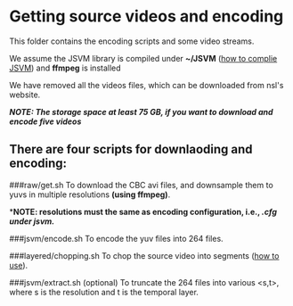 Getting source videos and encoding
==============
This folder contains the encoding scripts and some video streams. 

We assume the JSVM library is compiled under **~/JSVM** ([how to complie JSVM](../JSVM)) and **ffmpeg** is installed

We have removed all the videos files, which can be downloaded from nsl's website. 

***NOTE: The storage space at least 75 GB, if you want to download and encode five videos***

## There are four scripts for downlaoding and encoding:
###raw/get.sh
To download the CBC avi files, and downsample them to yuvs in multiple resolutions **(using ffmpeg)**.

***NOTE: resolutions must the same as encoding configuration, i.e., *.cfg under jsvm.***

###jsvm/encode.sh
To encode the yuv files into 264 files.

###layered/chopping.sh
To chop the source video into segments ([how to use](chopping)).
		
###jsvm/extract.sh (optional)
To truncate the 264 files into various <s,t>, where s is the resolution and t is the temporal layer.

